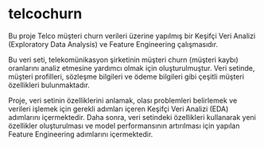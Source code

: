 # telcochurn
Bu proje Telco müşteri churn verileri üzerine yapılmış bir Keşifçi Veri Analizi (Exploratory Data Analysis) ve Feature Engineering çalışmasıdır.

Bu veri seti, telekomünikasyon şirketinin müşteri churn (müşteri kaybı) oranlarını analiz etmesine yardımcı olmak için oluşturulmuştur. Veri setinde, müşteri profilleri, sözleşme bilgileri ve ödeme bilgileri gibi çeşitli müşteri özellikleri bulunmaktadır.

Proje, veri setinin özelliklerini anlamak, olası problemleri belirlemek ve verileri işlemek için gerekli adımları içeren Keşifçi Veri Analizi (EDA) adımlarını içermektedir. Daha sonra, veri setindeki özellikleri kullanarak yeni özellikler oluşturulması ve model performansının artırılması için yapılan Feature Engineering adımlarını içermektedir.
